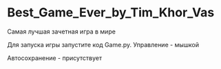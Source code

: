 # Best_Game_Ever_by_Tim_Khor_Vas
Самая лучшая зачетная игра в мире

Для запуска игры запустите код Game.py. Управление - мышкой

Автосохранение - присутствует
